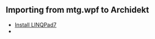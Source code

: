 ## Importing from mtg.wpf to Archidekt

* [Install LINQPad7](https://www.linqpad.net/Download.aspx)
* 